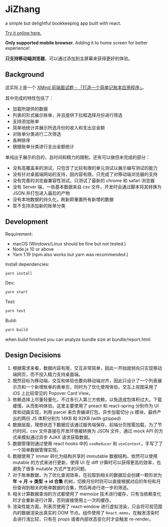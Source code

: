 # JiZhang

a simple but delightful bookkeeping app built with react.

[Try it online here.](http://zoubingwu.com/jizhang)

**Only supported mobile browser.** Adding it to home screen for better experience!

**只支持移动端浏览器**，可以通过添加到主屏幕来获得更好的体验。

## Background

这实际上是一个 [XMind 前端面试题 - 「打造一个简单记账本应用程序」](https://github.com/xmindltd/hiring/blob/master/frontend-1/README.md)。

其中完成的特性包括了：

- 加载所提供的数据
- 列表的形式展示账单，并且提供下拉框选择月份进行筛选
- 支持添加账单
- 简单地统计并展示所选月份的收入和支出总金额
- 对账单分类进行二次筛选
- 各种排序
- 根据账单分类进行支出金额统计

单纯出于展示的目的，且时间和精力的限制，还有可以做但未完成的部分：

- 没有高覆盖率的测试，只包含了比较有限的单元测试以展示编写测试的能力
- 没有针对桌面端网站的支持，因内容有限，只完成了对移动端浏览器的支持
- 没有完善的浏览器兼容性测试，只测试了最新的 chrome 和 safari 浏览器
- 没有 Server 端，一些基本数据来自 csv 文件，开发时会通过脚本将其转换为 JSON 并打包进入最后的产物
- 没有本地数据的持久化，刷新即重置所有新增的数据
- 暂不支持添加新的账单分类

## Development

Requirement:

- macOS (Windows/Linux should be fine but not tested.)
- Node.js 10 or above
- Yarn 1.19 (npm also works but yarn was recommended.)

Install dependencies:

```sh
yarn install
```

Dev:

```sh
yarn start
```

Test:

```sh
yarn test
```

Build:

```sh
yarn build
```

when build finished you can analyze bundle size at bundle/report.html

## Design Decisions

1. 根据需求来看，数据内容有限，交互非常简单，因此一开始就倾向只实现移动端网页，而不投入精力支持桌面端。
2. 既然目标为移动端，交互和体验也要向移动端对齐，因此只设计了一个列表展示页和一个新增账单的表单页，同时为了优化使用体验，交互上视图采用了 iOS 上比较常见的 Popover Card View。
3. 依赖选择上尽量轻量化，不过多引入第三方依赖，以免造成包体积过大，下载缓慢，从而影响体验。这里主要使用了 preact 和 react-spring 分别作为 UI 库和动画实现，利用 parcel 来负责编译打包，异步加载切分 js 模块，最终产出的两份 JS 体积分别为 14KB 和 92KB (with gzipped)
4. 数据层面，理想状态下数据应该通过服务端保存，前端分页按需加载，为了节约时间，csv 文件直接在开发环境被转换为 JSON 文件，通过 mock API 的方式来模拟通过异步 AJAX 请求获取数据。
5. 数据管理则通过使用 react hooks 中的 `useReducer` 和 `useContext`，手写了了一个简单数据管理实现。
6. 数据使用了 immer 转化为结构共享的 immutable 数据结构，依然可以使用 mutable 的方式来进行更新，使得 UI 在 diff 计算时可以获得更高的效率，也避免了很多 mutable 方式产生的问题。
7. 对于账单数据，为了优化查询效率，在拉取到相关的数据后会创建一颗形状为 **年 -> 月 -> 类型 -> id 合集** 的树，切换月份时则可以直接根据对应的年份和月份查询到相关的账单数据的合集，然后再进行进一步的筛选。
8. 相关计算数据查询的方式都使用了 memoize 技术进行缓存，只有当依赖变化时才会重新进行计算，否则直接使用上一次的缓存。
9. 渲染性能方面，列表页使用了 react-window 进行虚拟渲染，只会将可视范围内的数据渲染出真实的 DOM 节点。组件使用了 `React.memo`，在触发渲染时会进行浅比较，只有在 props 或者内部状态变化时才会触发 re-render。
